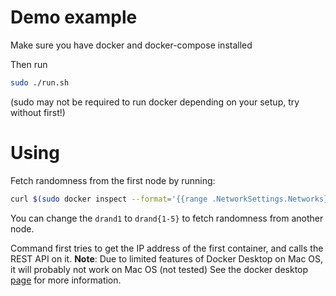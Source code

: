 # Demo example

Make sure you have docker and docker-compose installed

Then run
```bash
sudo ./run.sh
```
(sudo may not be required to run docker depending on your setup, try without
first!)

# Using

Fetch randomness from the first node by running:
```bash
curl $(sudo docker inspect --format='{{range .NetworkSettings.Networks}}{{.IPAddress}}{{end}}' drand1):8080/api/public
```

You can change the `drand1` to `drand{1-5}` to fetch randomness from another node.

Command first tries to get the IP address of the first container, and calls the
REST API on it.
**Note**: Due to limited features of Docker Desktop on Mac OS, it will probably not work on Mac OS (not tested) See the docker desktop [page](https://docs.docker.com/docker-for-mac/networking/) for more information.
